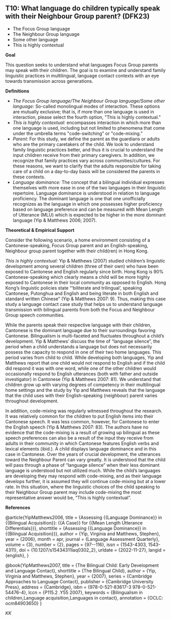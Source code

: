 
## T10: What language do children typically speak with their Neighbour Group parent? (DFK23)

- The Focus Group language
- The Neighbour Group language
- Some other language
- This is highly contextual



**Goal**

This question seeks to understand what languages Focus Group parents may speak with their children. The goal is to examine and understand family linguistic practices in multilingual, language contact contexts with an eye towards transmission across generations.



**Definitions**

- *The Focus Group language/The Neighbour Group language/Some other language:* So-called monolingual modes of interaction. These options are mutually exclusive; that is, if more than one language is used in interaction, please select the fourth option, "This is highly contextual.”
- *This is highly contextual:* encompasses interaction in which more than one language is used, including but not limited to phenomena that come under the umbrella terms "code-switching" or "code-mixing.”
- *Parent:* For this study, we define the parent as the guardians or adults who are the primary caretakers of the child. We look to understand family linguistic practices better, and thus it is crucial to understand the input children receive from their primary caregivers. In addition, we recognize that family practices vary across communities/cultures. For these reasons, we want to clarify that the adults responsible for taking care of a child on a day-to-day basis will be considered the parents in these contexts.
- *Language dominance:* The concept that a bilingual individual expresses themselves with more ease in one of the two languages in their linguistic repertoire. Language dominance is understood in relation to language proficiency. The dominant language is one that one unofficially recognizes as the language in which one possesses higher proficiency based on language preference and can be measured with Mean Length of Utterance (MLU) which is expected to be higher in the more dominant language (Yip & Matthews 2006; 2007).




**Theoretical & Empirical Support**

Consider the following scenario, a home environment consisting of a Cantonese-speaking, Focus Group parent and an English-speaking, Neighbour group parent together with their child(ren) in Hong Kong.


*This is highly contextual:* Yip & Matthews (2007) studied children’s linguistic development among several children (three of their own) who have been exposed to Cantonese and English regularly since birth. Hong Kong is 90% Cantonese-speaking which clearly means a child will be more highly exposed to Cantonese in their local community as opposed to English. Hong Kong’s linguistic policies state “‘biliterate and trilingual’, speaking Cantonese, Putonghua and English and being literate in both English and standard written Chinese” (Yip & Matthews 2007: 9). Thus, making this case study a language contact case study that helps us to understand language transmission with bilingual parents from both the Focus and Neighbour Group speech communities.

While the parents speak their respective language with their children, Cantonese is the dominant language due to their surroundings favoring Cantonese. Bilingualism is multi-faceted and fluctuates throughout a child’s development. Yip & Matthews’ discuss the time of “language silence”, the period when a child understands a language but does not necessarily possess the capacity to respond in one of their two home languages. This period varies from child to child. While developing both languages, Yip and Matthews report that one child would not respond to English and if the child did respond it was with one word, while one of the other children would occasionally respond to English utterances (both with father and outside investigator) in Cantonese (Yip & Matthews 2007: 81). We understand that children grow up with varying degrees of competency in their multilingual home settings and the study by Yip and Matthews reveals that the language that the child uses with their English-speaking (neighbour) parent varies throughout development.

In addition, code-mixing was regularly witnessed throughout the research. It was relatively common for the children to put English items into their Cantonese speech. It was less common, however, for Cantonese to enter the English speech (Yip & Matthews 2007: 83). The authors have no evidence that the code-mixing is a result of growing up bilingual as these speech preferences can also be a result of the input they receive from adults in their community in which Cantonese features English verbs and lexical elements (ibid.). A child displays language dominance and in this case in Cantonese. Over the years of crucial development, the utterances toward the Neighbour Parent can vary greatly. It is understood that the child will pass through a phase of “language silence” when their less dominant language is understood but not utilized much. While the child’s languages are developing they may respond with code-mixing, and as their language develops further, it is assumed they will continue code-mixing but at a lower rate. In this situation, where the linguistic choices of the child speaking to their Neighbour Group parent may include code-mixing the most representative answer would be, “This is highly contextual”.



**References**

@article{YipMatthews2006,
  title = {Assessing {{Language Dominance}} in {{Bilingual Acquisition}}: {{A Case}} for {{Mean Length Utterance Differentials}}},
  shorttitle = {Assessing {{Language Dominance}} in {{Bilingual Acquisition}}},
  author = {Yip, Virginia and Matthews, Stephen},
  year = {2006},
  month = apr,
  journal = {Language Assessment Quarterly},
  volume = {3},
  number = {2},
  pages = {97--116},
  issn = {1543-4303, 1543-4311},
  doi = {10.1207/s15434311laq0302_2},
  urldate = {2022-11-27},
  langid = {english},
}

@book{YipMatthews2007,
  title = {The Bilingual Child: Early Development and Language Contact},
  shorttitle = {The Bilingual Child},
  author = {Yip, Virginia and Matthews, Stephen},
  year = {2007},
  series = {Cambridge Approaches to Language Contact},
  publisher = {Cambridge University Press},
  address = {Cambridge},
  isbn = {978-0-521-83617-3 978-0-521-54476-4},
  lccn = {P115.2 .Y55 2007},
  keywords = {Bilingualism in children,Language acquisition,Languages in contact},
  annotation = {OCLC: ocm84903650}
}

_KK_
